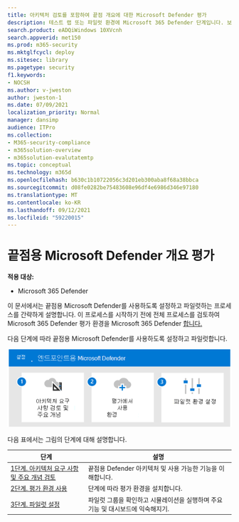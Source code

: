 ```yaml
---
title: 아키텍처 검토를 포함하여 끝점 개요에 대한 Microsoft Defender 평가
description: 테스트 랩 또는 파일럿 환경에 Microsoft 365 Defender 단계입니다. 보안 솔루션이 조직의 장치, ID, 데이터 및 앱을 보호하도록 디자인된 방법을 테스트하고 경험합니다.
search.product: eADQiWindows 10XVcnh
search.appverid: met150
ms.prod: m365-security
ms.mktglfcycl: deploy
ms.sitesec: library
ms.pagetype: security
f1.keywords:
- NOCSH
ms.author: v-jweston
author: jweston-1
ms.date: 07/09/2021
localization_priority: Normal
manager: dansimp
audience: ITPro
ms.collection:
- M365-security-compliance
- m365solution-overview
- m365solution-evalutatemtp
ms.topic: conceptual
ms.technology: m365d
ms.openlocfilehash: b630c1b10722056c3d201eb300aba8f68a38bbca
ms.sourcegitcommit: d08fe0282be75483608e96df4e6986d346e97180
ms.translationtype: MT
ms.contentlocale: ko-KR
ms.lasthandoff: 09/12/2021
ms.locfileid: "59220015"
---
```

# <a name="evaluate-microsoft-defender-for-endpoint-overview"></a>끝점용 Microsoft Defender 개요 평가

**적용 대상:**

- Microsoft 365 Defender


이 문서에서는 끝점용 Microsoft Defender를 사용하도록 설정하고 파일럿하는 프로세스를 간략하게 설명합니다. 이 프로세스를 시작하기 전에 전체 프로세스를 검토하여 Microsoft 365 Defender [](eval-overview.md) 평가 환경을 Microsoft 365 Defender [합니다.](eval-create-eval-environment.md) 
<br>

다음 단계에 따라 끝점용 Microsoft Defender를 사용하도록 설정하고 파일럿합니다.

![Defender 평가 환경에 끝점용 Microsoft Defender를 추가하는 단계입니다.](../../media/defender/m365-defender-endpoint-eval-steps.png)


다음 표에서는 그림의 단계에 대해 설명합니다.

 |단계   |설명
|---------|---------|
| [1단계. 아키텍처 요구 사항 및 주요 개념 검토](eval-defender-endpoint-architecture.md)    | 끝점용 Defender 아키텍처 및 사용 가능한 기능을 이해합니다.       |
|[2단계. 평가 환경 사용](eval-defender-office-365-enable-eval.md)     |   단계에 따라 평가 환경을 설치합니다.      |
|[3단계. 파일럿 설정 ](eval-defender-office-365-pilot.md)    |    파일럿 그룹을 확인하고 시뮬레이션을 실행하며 주요 기능 및 대시보드에 익숙해지기.     |


